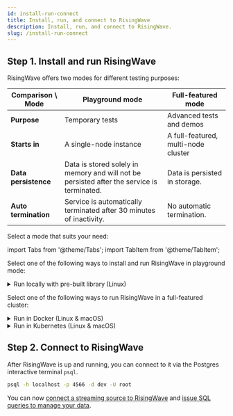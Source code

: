 ```yaml
---
id: install-run-connect
title: Install, run, and connect to RisingWave
description: Install, run, and connect to RisingWave.
slug: /install-run-connect
---
```


## Step 1. Install and run RisingWave

RisingWave offers two modes for different testing purposes:

|Comparison \ Mode|Playground mode|Full-featured mode|
|---|---|---|
|**Purpose**|Temporary tests|Advanced tests and demos|
|**Starts in**|A single-node instance|A full-featured, multi-node cluster|
|**Data persistence**|Data is stored solely in memory and will not be persisted after the service is terminated.|Data is persisted in storage.|
|**Auto termination**|Service is automatically terminated after 30 minutes of inactivity.|No automatic termination.|

Select a mode that suits your need:

import Tabs from '@theme/Tabs';
import TabItem from '@theme/TabItem';

<Tabs>
<TabItem value="playground_mode" label="Playground mode" default>

Select one of the following ways to install and run RisingWave in playground mode:


<details>

<details>
  <summary>Run in Docker (Linux & macOS)</summary>
You can install and run RisingWave from a Docker image.

As prerequisites, you need to install and run [Docker Desktop](https://docs.docker.com/get-docker/) in your environment.

Start RisingWave in single-binary playground mode.

```shell
docker run -it --pull=always -p 4566:4566 -p 5691:5691 risingwavelabs/risingwave:latest playground
```

</details>
  <summary>Run locally with pre-built library (Linux)</summary>

  <Tabs>
  <TabItem value="library" label="Pre-built library (Linux)">

  1. Download the pre-built library.

    ```shell
    wget https://github.com/risingwavelabs/risingwave/releases/download/v0.1.13/risingwave-v0.1.13-x86_64-unknown-linux.tar.gz
    ```
  
  1. Unzip the library.

      ```shell
      tar xvf risingwave-v0.1.13-x86_64-unknown-linux.tar.gz
      ```
  
  1. Start RisingWave in playground mode.

      ```shell
      ./risingwave playground
      ```

  </TabItem>
  <TabItem value="source" label="Build from source (Linux & macOS)">

  1. Clone the [risingwave](https://github.com/risingwavelabs/risingwave) repository.

      ```shell
      git clone https://github.com/risingwavelabs/risingwave.git
      ```

  2. Install dependencies.

      RisingWave has the following dependencies. Please ensure all the dependencies have been installed before running RisingWave.

      * Rust
      * CMake
      * Protocol Buffers
      * OpenSSL
      * PostgreSQL terminal (14.1 or higher)
      * Tmux

      Select your operating system and run the following commands to install the dependencies.

  <div style={{marginLeft:"2rem"}}>
  <Tabs>
  <TabItem value="macos" label="macOS" default>


  ```shell
  brew install postgresql cmake protobuf openssl tmux
  ```
  Run one of the following cammands to install [rustup](https://rustup.rs):
  ```shell
  curl --proto '=https' --tlsv1.2 -sSf https://sh.rustup.rs | sh
  ```
  or
  ```shell
  brew install rustup-init && rustup-init
  ```
  </TabItem>
  <TabItem value="linux" label="Linux">

  ```shell
  sudo apt update
  sudo apt upgrade
  sudo apt install make build-essential cmake protobuf-compiler curl openssl libssl-dev libcurl4-openssl-dev pkg-config postgresql-client tmux lld
  curl --proto '=https' --tlsv1.2 -sSf https://sh.rustup.rs | sh
  ```

  </TabItem>
  </Tabs>
  </div>

  3. Start RisingWave.

      To start RisingWave, in the terminal, navigate to the directory where RisingWave is downloaded, and run the following command.
    
      ```shell
      ./risedev playground
      ```


  </TabItem>
  </Tabs>
 
</details>

</TabItem>

<TabItem value="full_featured_mode" label="Full-featured mode">

Select one of the following ways to run RisingWave in a full-featured cluster:

<details>
  <summary>Run in Docker (Linux & macOS)</summary>

  You can set up a full-featured multi-node RisingWave cluster via Docker Desktop.

  See detailed instructions in [Set up a local RisingWave cluster in Docker](/deploy/risingwave-in-docker.md).

</details>

<details>
  <summary>Run in Kubernetes (Linux & macOS)</summary>

 You can deploy a local RisingWave cluster in Kubernetes with Kubernetes Operator for RisingWave.
 
 See detailed instructions in [Set up a local RisingWave cluster in Kubernetes](/deploy/risingwave-in-kubernetes.md).
    
</details>

</TabItem>
</Tabs>




## Step 2. Connect to RisingWave

After RisingWave is up and running, you can connect to it via the Postgres interactive terminal `psql`.

```sh
psql -h localhost -p 4566 -d dev -U root
```
    
You can now [connect a streaming source to RisingWave](sql/commands/sql-create-source.md) and [issue SQL queries to manage your data](query-manage-data.md).

